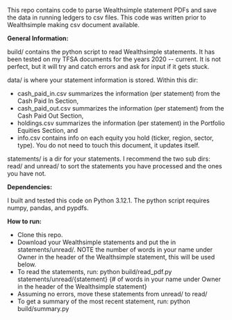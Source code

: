 This repo contains code to parse Wealthsimple statement PDFs and save the data in running ledgers to csv files. This code was written prior to Wealthsimple making csv document available. 

**General Information:**

build/ contains the python script to read Wealthsimple statements. It has been tested on my TFSA documents for the years 2020 -- current. It is not perfect, but it will try and catch errors and ask for input if it gets stuck.

data/ is where your statement information is stored. Within this dir:
- cash_paid_in.csv summarizes the information (per statement) from the Cash Paid In Section,
- cash_paid_out.csv summarizes the information (per statement) from the Cash Paid Out Section,
- holdings.csv summarizes the information (per statement) in the Portfolio Equities Section, and
- info.csv contains info on each equity you hold (ticker, region, sector, type). You do not need to touch this document, it updates itself.

statements/ is a dir for your statements. I recommend the two sub dirs: read/ and unread/ to sort the statements you have processed and the ones you have not.

**Dependencies:**

I built and tested this code on Python 3.12.1. The python script requires numpy, pandas, and pypdfs.

**How to run:**
- Clone this repo.
- Download your Wealthsimple statements and put the in statements/unread/. NOTE the number of words in your name under Owner in the header of the Wealthsimple statement, this will be used below.
- To read the statements, run: python build/read_pdf.py statements/unread/{statement} {# of words in your name under Owner in the header of the Wealthsimple statement}
- Assuming no errors, move these statements from unread/ to read/
- To get a summary of the most recent statement, run: python build/summary.py

